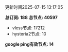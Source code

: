 更新时间2025-07-15 13:17:05

**总订阅: 188**
**总节点: 40597**
- vless节点: 17212
- hysteria2节点: 10

**google ping有效节点: 14**

